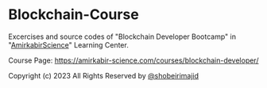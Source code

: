 # Blockchain-Course

Excercises and source codes of "Blockchain Developer Bootcamp" in "[AmirkabirScience](https://amirkabir-science.com)" Learning Center.

Course Page:
https://amirkabir-science.com/courses/blockchain-developer/

Copyright (c) 2023 All Rights Reserved by [@shobeirimajid](https://github.com/shobeirimajid)